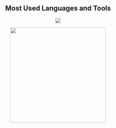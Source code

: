 <h2 align="center">Most Used Languages and Tools</h2>

<p align="center">
  <img src="https://skillicons.dev/icons?i=cpp,python,cs,unreal,unity,bash,git,vscode,linux" />
</p>

<p align="center">
  <img width="300" src="https://www.hackthebox.com/badge/image/446353"/>
</p>
